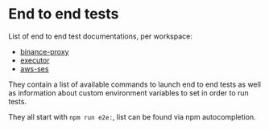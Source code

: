 # End to end tests

List of end to end test documentations, per workspace:

-   [binance-proxy](../../binance-proxy/docs/end-to-end-tests.md)
-   [executor](../../executor/docs/end-to-end-tests.md)
-   [aws-ses](../../aws-ses/docs/end-to-end-tests.md)

They contain a list of available commands to launch end to end tests as well as information about custom environment variables to set in order to run tests.

They all start with `npm run e2e:`, list can be found via npm autocompletion.
